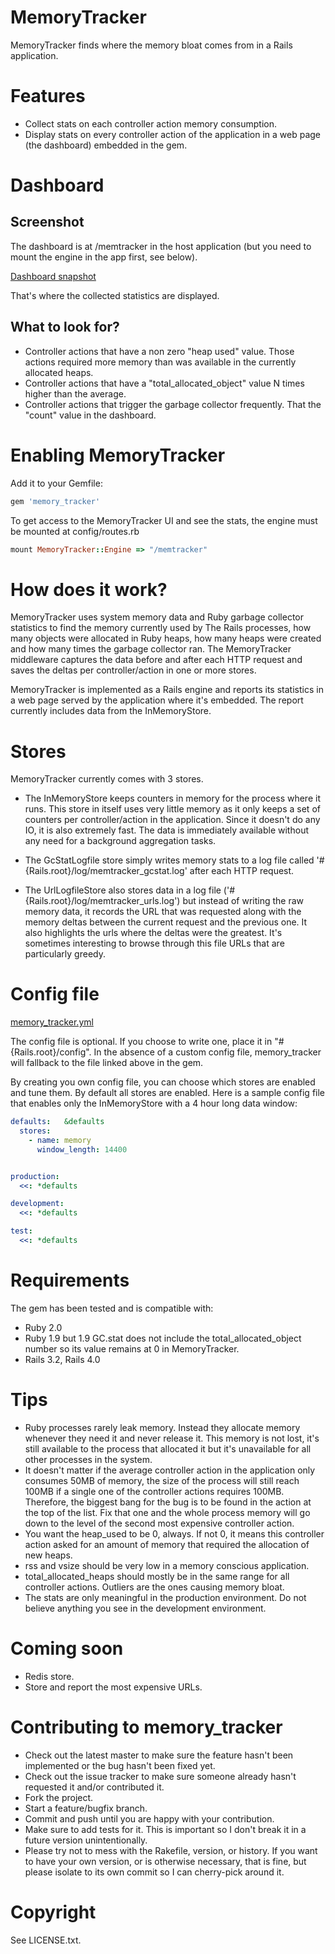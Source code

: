 # MemoryTracker

MemoryTracker finds where the memory bloat comes from in a Rails application.

# Features
* Collect stats on each controller action memory consumption.
* Display stats on every controller action of the application in a web page (the dashboard) embedded in the gem.

# Dashboard
## Screenshot
The dashboard is at /memtracker in the host application (but you need to mount the engine in the app first, see below).

[Dashboard snapshot](https://raw.github.com/plerohellec/memory_tracker/master/docs/memory_tracker_dashboard.png)

That's where the collected statistics are displayed.

## What to look for?
* Controller actions that have a non zero "heap used" value. Those actions required more memory than was available in the currently allocated heaps.
* Controller actions that have a "total_allocated_object" value N times higher than the average.
* Controller actions that trigger the garbage collector frequently. That the "count" value in the dashboard.

# Enabling MemoryTracker
Add it to your Gemfile:
```ruby
gem 'memory_tracker'
```
To get access to the MemoryTracker UI and see the stats, the engine must be mounted at config/routes.rb
```ruby
mount MemoryTracker::Engine => "/memtracker"
```

# How does it work?
MemoryTracker uses system memory data and Ruby garbage collector statistics to find the memory currently used by The Rails processes, how many objects were allocated in Ruby heaps, how many heaps were created and how many times the garbage collector ran. The MemoryTracker middleware captures the data before and after each HTTP request and saves the deltas per controller/action in one or more stores.

MemoryTracker is implemented as a Rails engine and reports its statistics in a web page served by the application where it's embedded. The report currently includes data from the InMemoryStore.

# Stores
MemoryTracker currently comes with 3 stores.

* The InMemoryStore keeps counters in memory for the process where it runs. This store in itself uses very little memory as it only keeps a set of counters per controller/action in the application. Since it doesn't do any IO, it is also extremely fast. The data is immediately available without any need for a background aggregation tasks.

* The GcStatLogfile store simply writes memory stats to a log file called '#{Rails.root}/log/memtracker_gcstat.log' after each HTTP request.

* The UrlLogfileStore also stores data in a log file ('#{Rails.root}/log/memtracker_urls.log') but instead of writing the raw memory data, it records the URL that was requested along with the memory deltas between the current request and the previous one. It also highlights the urls where the deltas were the greatest. It's sometimes interesting to browse through this file URLs that are particularly greedy.

# Config file
[memory_tracker.yml](https://github.com/plerohellec/memory_tracker/blob/master/config/memory_tracker.yml)

The config file is optional. If you choose to write one, place it in "#{Rails.root}/config".
In the absence of a custom config file, memory_tracker will fallback to the file linked above in the gem.

By creating you own config file, you can choose which stores are enabled and tune them. By default all stores are enabled. Here is a sample config file that enables only the InMemoryStore with a 4 hour long data window:

```yml
defaults:   &defaults
  stores:
    - name: memory
      window_length: 14400


production:
  <<: *defaults

development:
  <<: *defaults

test:
  <<: *defaults
```

# Requirements
The gem has been tested and is compatible with:
* Ruby 2.0
* Ruby 1.9 but 1.9 GC.stat does not include the total_allocated_object number so its value remains at 0 in MemoryTracker.
* Rails 3.2, Rails 4.0

# Tips
* Ruby processes rarely leak memory. Instead they allocate memory whenever they need it and never release it. This memory is not lost, it's still available to the process that allocated it but it's unavailable for all other processes in the system.
* It doesn't matter if the average controller action in the application only consumes 50MB of memory, the size of the process will still reach 100MB if a single one of the controller actions requires 100MB. Therefore, the biggest bang for the bug is to be found in the action at the top of the list. Fix that one and the whole process memory will go down to the level of the second most expensive controller action.
* You want the heap_used to be 0, always. If not 0, it means this controller action asked for an amount of memory that required the allocation of new heaps.
* rss and vsize should be very low in a memory conscious application.
* total_allocated_heaps should mostly be in the same range for all controller actions. Outliers are the ones causing memory bloat.
* The stats are only meaningful in the production environment. Do not believe anything you see in the development environment. 

# Coming soon
* Redis store.
* Store and report the most expensive URLs.

# Contributing to memory_tracker
 
* Check out the latest master to make sure the feature hasn't been implemented or the bug hasn't been fixed yet.
* Check out the issue tracker to make sure someone already hasn't requested it and/or contributed it.
* Fork the project.
* Start a feature/bugfix branch.
* Commit and push until you are happy with your contribution.
* Make sure to add tests for it. This is important so I don't break it in a future version unintentionally.
* Please try not to mess with the Rakefile, version, or history. If you want to have your own version, or is otherwise necessary, that is fine, but please isolate to its own commit so I can cherry-pick around it.

# Copyright

See LICENSE.txt.

